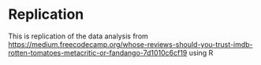 # Replication
This is replication of the data analysis from https://medium.freecodecamp.org/whose-reviews-should-you-trust-imdb-rotten-tomatoes-metacritic-or-fandango-7d1010c6cf19 using R
